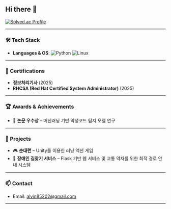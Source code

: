 ## Hi there 👋

[![Solved.ac Profile](http://mazassumnida.wtf/api/v2/generate_badge?boj=alvin852)](https://solved.ac/alvin852/)

---


### 🛠 Tech Stack
- **Languages & OS**: ![Python](https://img.shields.io/badge/Python-3776AB?style=flat&logo=python&logoColor=white) ![Linux](https://img.shields.io/badge/Linux-FCC624?style=flat&logo=linux&logoColor=black)


---

### 📜 Certifications
- **정보처리기사** (2025)
- **RHCSA (Red Hat Certified System Administrator)** (2025)


---

### 🏆 Awards & Achievements
- 📝 **논문 우수상** – 머신러닝 기반 악성코드 탐지 모델 연구

---

### 📂 Projects
- 🎮 **순대런** – Unity를 이용한 러닝 액션 게임
- 🧭 **장애인 길찾기 서비스** – Flask 기반 웹 서비스 및 교통 약자를 위한 최적 경로 안내 시스템

---

### 📫 Contact
- Email: alvin85202@gmail.com 


---
